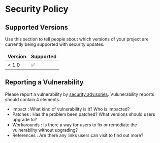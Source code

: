 # Security Policy

## Supported Versions

Use this section to tell people about which versions of your project are
currently being supported with security updates.

| Version | Supported          |
| ------- | ------------------ |
| < 1.0   | :white_check_mark: |

## Reporting a Vulnerability


Please report a vulnerability by [security advisories](https://github.com/kannkyo/nvd-api/security/advisories/new). Vulunerability reports should contain 4 elements.

* Impact : What kind of vulnerability is it? Who is impacted?
* Patches : Has the problem been patched? What versions should users upgrade to?
* Workarounds : Is there a way for users to fix or remediate the vulnerability without upgrading?
* References : Are there any links users can visit to find out more?
